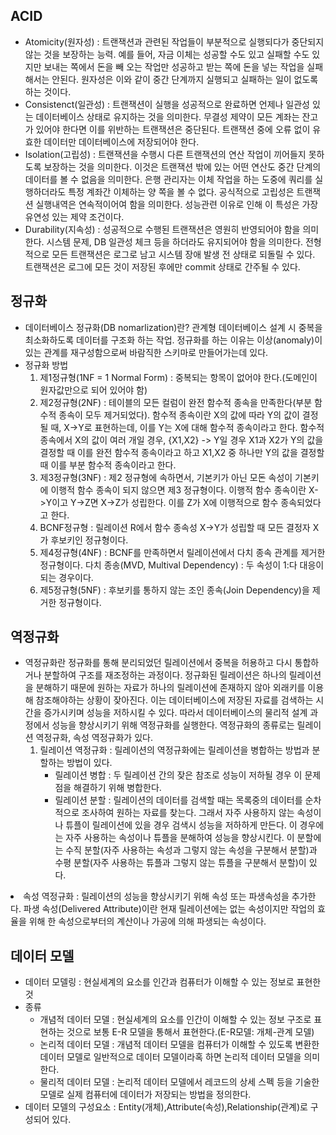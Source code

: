 ## ACID
- Atomicity(원자성) : 트랜잭션과 관련된 작업들이 부분적으로 실행되다가 중단되지 않는 것을 보장하는 능력. 예를 들어, 자금 이체는 성공할 수도 있고 실패할 수도 있지만 보내는 쪽에서 돈을 빼 오는 작업만 성공하고 받는 쪽에 돈을 넣는 작업을 실패해서는 안된다. 원자성은 이와 같이 중간 단계까지 실행되고 실패하는 일이 없도록 하는 것이다.
- Consistenct(일관성) : 트랜잭션이 실행을 성공적으로 완료하면 언제나 일관성 있는 데이터베이스 상태로 유지하는 것을 의미한다. 무결성 제약이 모든 계좌는 잔고가 있어야 한다면 이를 위반하는 트랜잭션은 중단된다. 트랜잭션 중에 오류 없이 유효한 데이터만 데이터베이스에 저장되어야 한다.
- Isolation(고립성) : 트랜잭션을 수행시 다른 트랜잭션의 연산 작업이 끼어들지 못하도록 보장하는 것을 의미한다. 이것은 트랜잭션 밖에 있는 어떤 연산도 중간 단계의 데이터를 볼 수 없음을 의미한다. 은행 관리자는 이체 작업을 하는 도중에 쿼리를 실행하더라도 특정 계좌간 이체하는 양 쪽을 볼 수 없다. 공식적으로 고립성은 트랜잭션 실행내역은 연속적이어여 함을 의미한다. 성능관련 이유로 인해 이 특성은 가장 유연성 있는 제약 조건이다.
- Durability(지속성) : 성공적으로 수행된 트랜잭션은 영원히 반영되어야 함을 의미한다. 시스템 문제, DB 일관성 체크 등을 하더라도 유지되어야 함을 의미한다. 전형적으로 모든 트랜잭션은 로그로 남고 시스템 장애 발생 전 상태로 되돌릴 수 있다. 트랜잭션은 로그에 모든 것이 저장된 후에만 commit 상태로 간주될 수 있다.

## 정규화
- 데이터베이스 정규화(DB nomarlization)란? 관계형 데이터베이스 설계 시 중복을 최소화하도록 데이터를 구조화 하는 작업. 정규화를 하는 이유는 이상(anomaly)이 있는 관계를 재구성함으로써 바람직한 스키마로 만들어가는데 있다.
- 정규화 방법
  <ol><li>제1정규형(1NF = 1 Normal Form) : 중복되는 항목이 없어야 한다.(도메인이 원자값만으로 되어 있어야 함)</li>
  <li>제2정규형(2NF) : 테이블의 모든 컬럼이 완전 함수적 종속을 만족한다(부분 함수적 종속이 모두 제거되었다). 함수적 종속이란 X의 값에 따라 Y의 값이 결정될 때, X->Y로 표현하는데, 이를 Y는 X에 대해 함수적 종속이라고 한다. 함수적 종속에서 X의 값이 여러 개일 경우, {X1,X2} -> Y일 경우 X1과 X2가 Y의 값을 결정할 때 이를 완전 함수적 종속이라고 하고 X1,X2 중 하나만 Y의 값을 결정할 때 이를 부분 함수적 종속이라고 한다.</li>
  <li>제3정규형(3NF) : 제2 정규형에 속하면서, 기본키가 아닌 모돈 속성이 기본키에 이행적 함수 종속이 되지 않으면 제3 정규형이다. 이행적 함수 종속이란 X->Y이고 Y->Z면 X->Z가 성립한다. 이를 Z가 X에 이행적으로 함수 종속되었다고 한다. </li>
  <li>BCNF정규형 : 릴레이션 R에서 함수 종속성 X->Y가 성립할 때 모든 결정자 X가 후보키인 정규형이다.</li>
  <li>제4정규형(4NF) : BCNF를 만족하면서 릴레이션에서 다치 종속 관계를 제거한 정규형이다. 다치 종송(MVD, Multival Dependency) : 두 속성이 1:다 대응이 되는 경우이다.</li>
  <li>제5정규형(5NF) : 후보키를 통하지 않는 조인 종속(Join Dependency)을 제거한 정규형이다.</li>
  </ol>
  
## 역정규화
- 역정규화란 정규화를 통해 분리되었던 릴레이션에서 중복을 허용하고 다시 통합하거나 분할하여 구조를 재조정하는 과정이다. 정규화된 릴레이션은 하나의 릴레이션을 분해하기 때문에 원하는 자료가 하나의 릴레이션에 존재하지 않아 외래키를 이용해 참조해야하는 상황이 잦아진다. 이는 데이터베이스에 저장된 자료를 검색하는 시간을 증가시키며 성능을 저하시킬 수 있다. 따라서 데이터베이스의 물리적 설계 과정에서 성능을 향상시키기 위해 역정규화를 실행한다. 역정규화의 종류로는 릴레이션 역정규화, 속성 역정규화가 있다.
  <ol>
  <li>릴레이션 역정규화 : 릴레이션의 역정규화에는 릴레이션을 병합하는 방법과 분할하는 방법이 있다.
    <ul><li>릴레이션 병합 : 두 릴레이션 간의 잦은 참조로 성능이 저하될 경우 이 문제점을 해결하기 위해 병합한다.</li>
    <li>릴레이션 분할 : 릴레이션의 데이터를 검색할 때는 목록중의 데이터를 순차적으로 조사하여 원하는 자료를 찾는다. 그래서 자주 사용하지 않는 속성이나 튜플이 릴레이션에 있을 경우 검색시 성능을 저하하게 만든다. 이 경우에는 자주 사용하는 속성이나 튜플을 분해하여 성능을 향상시킨다. 이 분할에는 수직 분할(자주 사용하는 속성과 그렇지 않는 속성을 구분해서 분할)과 수평 분할(자주 사용하는 튜플과 그렇지 않는 튜플을 구분해서 분할)이 있다.</li>
</ul></li>
  <li>속성 역정규화 : 릴레이션의 성능을 향상시키기 위해 속성 또는 파생속성을 추가한다. 파생 속성(Delivered Attribute)이란 현재 릴레이션에는 없는 속성이지만 작업의 효율을 위해 한 속성으로부터의 계산이나 가공에 의해 파생되는 속성이다.</li>
  </ol>

## 데이터 모델
- 데이터 모델링 : 현실세계의 요소를 인간과 컴퓨터가 이해할 수 있는 정보로 표현한 것
- 종류
  <ul><li>개념적 데이터 모델 : 현실세계의 요소를 인간이 이해할 수 있는 정보 구조로 표현하는 것으로 보통 E-R 모델을 통해서 표현한다.(E-R모델: 개체-관계 모델)</li>
  <li>논리적 데이터 모델 : 개념적 데이터 모델을 컴퓨터가 이해할 수 있도록 변환한 데이터 모델로 일반적으로 데이터 모델이라혹 하면 논리적 데이터 모델을 의미한다.</li>
  <li>물리적 데이터 모델 : 논리적 데이터 모델에서 레코드의 상세 스펙 등을 기술한 모델로 실제 컴퓨터에 데이터가 저장되는 방법을 정의한다.</li></ul>
- 데이터 모델의 구성요소 : Entity(개체),Attribute(속성),Relationship(관계)로 구성되어 있다.
